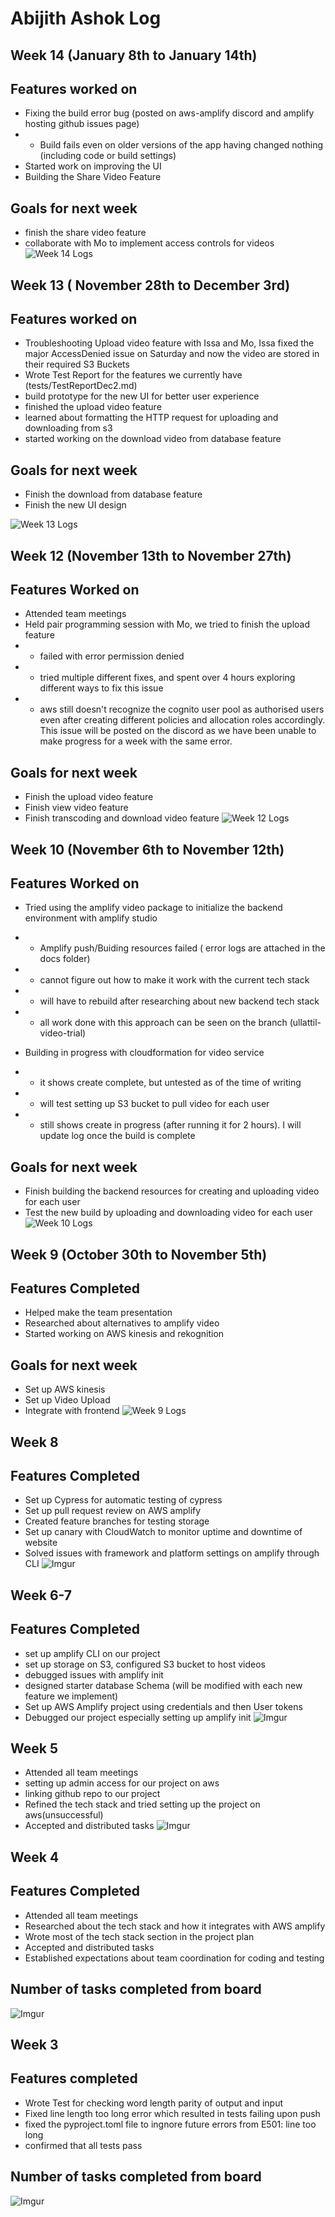 # Abijith Ashok Log
## Week 14 (January 8th to January 14th)
## Features worked on 
- Fixing the build error bug (posted on aws-amplify discord and amplify hosting github issues page)
- - Build fails even on older versions of the app having changed nothing (including code or build settings)
- Started work on improving the UI
- Building the Share Video Feature
## Goals for next week 
- finish the share video feature
- collaborate with Mo to implement access controls for videos
![Week 14 Logs](https://imgur.com/mvPRkwJ.png)


## Week 13 ( November 28th to December 3rd)
## Features worked on 
- Troubleshooting Upload video feature with Issa and Mo, Issa fixed the major AccessDenied issue on Saturday and now the video are stored in their required S3 Buckets
- Wrote Test Report for the features we currently have (tests/TestReportDec2.md)
- build prototype for the new UI for better user experience
- finished the upload video feature 
- learned about formatting the HTTP request for uploading and downloading from s3 
- started working on the download video from database feature
 ## Goals for next week
 - Finish the download from database feature
 - Finish the new UI design 

 ![Week 13 Logs](https://imgur.com/EfSDEHP.png)

## Week 12 (November 13th to November 27th)
## Features Worked on
- Attended team meetings
- Held pair programming session with Mo, we tried to finish the upload feature
- - failed with error permission denied
- - tried multiple different fixes, and spent over 4 hours exploring different ways to fix this issue
- - aws still doesn't recognize the cognito user pool as authorised users even after creating different policies and allocation roles accordingly. This issue will be posted on the discord as we have been unable to make progress for a week with the same error.

## Goals for next week
- Finish the upload video feature
- Finish view video feature
- Finish transcoding and download video feature
![Week 12 Logs](https://imgur.com/tlWq9xc.png)

## Week 10 (November 6th to November 12th)
## Features Worked on
- Tried using the amplify video package to initialize the backend environment with amplify studio
- - Amplify push/Buiding resources failed ( error logs are attached in the docs folder) 
- - cannot figure out how to make it work with the current tech stack
- - will have to rebuild after researching about new backend tech stack
- - all work done with this approach can be seen on the branch (ullattil-video-trial)

- Building in progress with cloudformation for video service
- - it shows create complete, but untested as of the time of writing
- - will test setting up S3 bucket to pull video for each user
- - still shows create in progress (after running it for 2 hours). I will update log once the build is complete

## Goals for next week
- Finish building the backend resources for creating and uploading video for each user
- Test the new build by uploading and downloading video for each user
![Week 10 Logs](https://imgur.com/XycbV02.png)

## Week 9 (October 30th to November 5th)
## Features Completed
- Helped make the team presentation
- Researched about alternatives to amplify video
- Started working on AWS kinesis and rekognition

## Goals for next week
- Set up AWS kinesis
- Set up Video Upload
- Integrate with frontend
![Week 9 Logs](https://i.imgur.com/l1S3MO4.png)

## Week 8
## Features Completed
- Set up Cypress for automatic testing of cypress
- Set up pull request review on AWS amplify
- Created feature branches for testing storage
- Set up canary with CloudWatch to monitor uptime and downtime of website
- Solved issues with framework and platform settings on amplify through CLI
![Imgur](https://imgur.com/FqltdKJ.png) 

## Week 6-7
## Features Completed
- set up amplify CLI on our project
- set up storage on S3, configured S3 bucket to host videos
- debugged issues with amplify init
- designed starter database Schema (will be modified with each new feature we implement)
- Set up AWS Amplify project using credentials and then User tokens
- Debugged our project especially setting up amplify init
![Imgur](https://imgur.com/GB6HSPF.png)


## Week 5
- Attended all team meetings
- setting up admin access for our project on aws
- linking github repo to our project
- Refined the tech stack and tried setting up the project on aws(unsuccessful)
- Accepted and distributed tasks
![Imgur](https://imgur.com/4a9AxI0.png)

## Week 4
## Features Completed
- Attended all team meetings
- Researched about the tech stack and how it integrates with AWS amplify
- Wrote most of the tech stack section in the project plan
- Accepted and distributed tasks
- Established expectations about team coordination for coding and testing
## Number of tasks completed from board
![Imgur](https://imgur.com/wcJCbUB.png)

## Week 3
## Features completed

- Wrote Test for checking word length parity of output and input
- Fixed line length too long error which resulted in tests failing upon push
- fixed the pyproject.toml file to ingnore future errors from E501: line too long
- confirmed that all tests pass

## Number of tasks completed from board
![Imgur](https://imgur.com/BtmMEM0.png)
